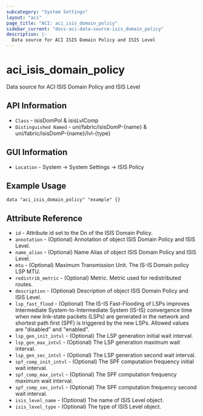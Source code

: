 ```yaml
---
subcategory: "System Settings"
layout: "aci"
page_title: "ACI: aci_isis_domain_policy"
sidebar_current: "docs-aci-data-source-isis_domain_policy"
description: |-
  Data source for ACI ISIS Domain Policy and ISIS Level
---
```


# aci_isis_domain_policy #
Data source for ACI ISIS Domain Policy and ISIS Level


## API Information ##
* `Class` - isisDomPol & isisLvlComp
* `Distinguished Named` - uni/fabric/isisDomP-{name} & uni/fabric/isisDomP-{name}/lvl-{type}

## GUI Information ##
* `Location` - System -> System Settings -> ISIS Policy



## Example Usage ##
```hcl
data "aci_isis_domain_policy" "example" {}
```

## Attribute Reference ##
* `id` - Attribute id set to the Dn of the ISIS Domain Policy.
* `annotation` - (Optional) Annotation of object ISIS Domain Policy and ISIS Level.
* `name_alias` - (Optional) Name Alias of object ISIS Domain Policy and ISIS Level.
* `mtu` - (Optional) Maximum Transmission Unit. The IS-IS Domain policy LSP MTU.
* `redistrib_metric` - (Optional) Metric. Metric used for redistributed routes.
* `description` - (Optional) Description of object ISIS Domain Policy and ISIS Level.
* `lsp_fast_flood` - (Optional) The IS-IS Fast-Flooding of LSPs improves Intermediate System-to-Intermediate System (IS-IS) convergence time when new link-state packets (LSPs) are generated in the network and shortest path first (SPF) is triggered by the new LSPs. Allowed values are "disabled" and "enabled".
* `lsp_gen_init_intvl` - (Optional) The LSP generation initial wait interval. 
* `lsp_gen_max_intvl` - (Optional) The LSP generation maximum wait interval. 
* `lsp_gen_sec_intvl` - (Optional) The LSP generation second wait interval. 
* `spf_comp_init_intvl` - (Optional) The SPF computation frequency initial wait interval. 
* `spf_comp_max_intvl` - (Optional) The SPF computation frequency maximum wait interval.  
* `spf_comp_sec_intvl` - (Optional) The SPF computation frequency second wait interval.
* `isis_level_name` - (Optional) The name of ISIS Level object. 
* `isis_level_type` - (Optional) The type of ISIS Level object.

